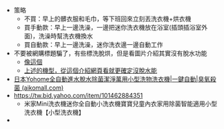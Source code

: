 - 策略
	- 不買：早上的髒衣服和毛巾，等下班回來立刻丟洗衣機+烘衣機
	- 買手動款：早上一邊洗澡，一邊把迷你洗衣機放在浴室(插頭插浴室外面)，洗澡時幫洗衣機換水
	- 買自動款：早上一邊洗澡，迷你洗衣邊一邊自動工作
- 不要被網購標題騙了，有些標洗脫烘，但是看圖片介紹其實沒有脫水功能
	- [像這個](https://shopee.tw/%F0%9F%92%A6%E5%B0%8F%E6%B4%97%E8%A1%A3%E6%A9%9F%E6%B4%97%E8%84%AB%E4%B8%80%E9%AB%94-%E5%AF%B6%E5%AF%B6%E6%B4%97%E8%84%AB%E7%83%98%E6%B4%97%E8%A1%A3%E6%A9%9F-%E6%B4%97%E8%84%AB%E7%83%98-%E6%B4%97%E8%84%AB%E7%83%98%E8%A1%A3%E6%A9%9F-%E8%BF%B7%E4%BD%A0%E6%B4%97%E8%A1%A3%E6%A9%9F-%E8%84%AB%E6%B0%B4%E6%A9%9F-%E5%B0%8F%E5%9E%8B%E6%B4%97%E8%84%AB%E7%83%98%E6%B4%97%E8%A1%A3%E6%A9%9F-%E4%B9%BE%E8%A1%A3%E6%A9%9F-%E7%83%98%E6%B4%97%E6%B4%97%E8%A1%A3%E6%A9%9F-i.827208246.22333885238?sp_atk=1628e9e2-3aa5-4df8-8ac1-fe33765f5d5e&xptdk=1628e9e2-3aa5-4df8-8ac1-fe33765f5d5e)
	- [上述的機型，從這個介紹網頁看就更確定沒脫水能](https://bewithnene.tw/sm-washing-machine/)
- [日本Yohome全自動進水脫水除菌潔淨萬用小型洗物洗衣機|一鍵自動|臭氧殺菌 (aikomall.com)](https://www.aikomall.com/products/yohome-miniwashing-machine)
- https://tw.bid.yahoo.com/item/101462884351
	- 米家Mini洗衣機迷你全自動小洗衣機寶寶兒童內衣家用除菌智能適用小型洗衣機【小型洗衣機】
-